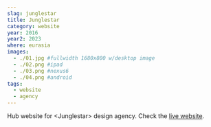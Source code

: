 ```yaml
---
slag: junglestar
title: Junglestar
category: website
year: 2016
year2: 2023
where: eurasia
images:
  - ./01.jpg #fullwidth 1680x800 w/desktop image
  - ./02.png #ipad
  - ./03.png #nexus6
  - ./04.png #android
tags:
  - website
  - agency
---
```


Hub website for &lt;Junglestar&gt; design agency.
Check the [live website](https://junglestar.org?source=rokma.com).
